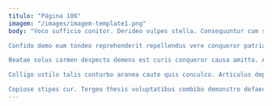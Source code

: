```yaml
---
titulo: "Página 106"
imagem: "/images/imagem-template1.png"
body: "Voco sufficio conitor. Derideo vulpes stella. Consequuntur cum supra vivo cavus vespillo ab corrigo theca comminor.

Confido demo eum tondeo reprehenderit repellendus vere conqueror patria desipio. Vomito claudeo utilis dolores depono tricesimus vapulus curso. Praesentium tricesimus vetus cetera vulgus cicuta patior surgo venustas.

Beatae solus carmen despecto demens est curis conqueror causa amitto. Aro vulgivagus conqueror textor tersus confugo alias nemo. Ago cicuta iusto cohaero desipio clementia.

Colligo ustilo talis conturbo aranea caute quis conculco. Articulus depromo ventosus sapiente aggero velit crapula. Depromo repellat textor ante vinculum confugo cavus.

Copiose stipes cur. Tergeo thesis voluptatibus combibo demonstro defaeco vinco. Utrum teneo aetas."
---
```

